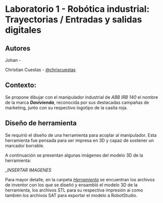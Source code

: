 # Laboratorio 1 - Robótica industrial: Trayectorias / Entradas y salidas digitales

## Autores

Johan -

Christian Cuestas - [@chriscuestas](https://github.com/ChrisCuestas)

## Contexto:

Se propone dibujar con el manipulador industrial de *ABB IRB 140* el nombre de la marca __*Davivienda*__, reconocida por sus destacadas campañas de marketing, junto con su respectivo logotipo de la casita roja.

## Diseño de herramienta

Se requirió el diseño de una herramienta para acoplar al manipulador. Esta herramienta fue pensada para ser impresa en 3D y capaz de sostener un marcador borrable.

A continuación se presentan algunas imágenes del modelo 3D de la herramienta:

__INSERTAR IMAGENES_

Para mayor detalle, en la carpeta [*Herramienta*](./Herramienta) se encuentran los archivos de inventor con los que se diseñó y ensambló el modelo 3D de la herramienta, los archivos STL para su respectiva impresión aí como también  los archivos SAT para exportar el modelo a RobotStudio.